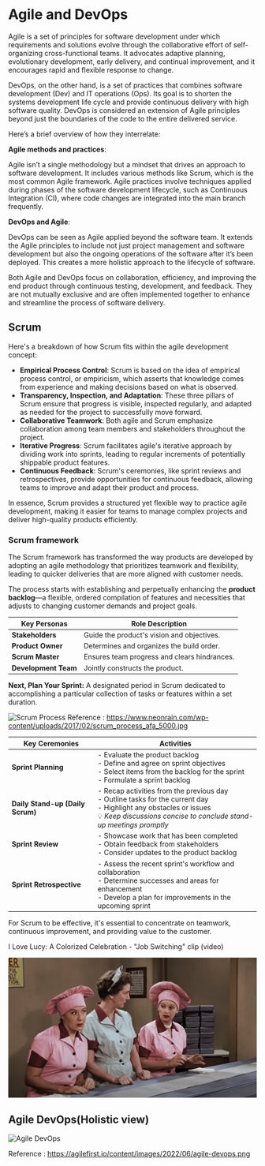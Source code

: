 # Agile and DevOps

Agile is a set of principles for software development under which requirements and solutions evolve through the collaborative effort of self-organizing cross-functional teams. It advocates adaptive planning, evolutionary development, early delivery, and continual improvement, and it encourages rapid and flexible response to change.

DevOps, on the other hand, is a set of practices that combines software development (Dev) and IT operations (Ops). Its goal is to shorten the systems development life cycle and provide continuous delivery with high software quality. DevOps is considered an extension of Agile principles beyond just the boundaries of the code to the entire delivered service.

Here’s a brief overview of how they interrelate:

**Agile methods and practices**:

Agile isn’t a single methodology but a mindset that drives an approach to software development. It includes various methods like Scrum, which is the most common Agile framework. Agile practices involve techniques applied during phases of the software development lifecycle, such as Continuous Integration (CI), where code changes are integrated into the main branch frequently.

**DevOps and Agile**:

DevOps can be seen as Agile applied beyond the software team. It extends the Agile principles to include not just project management and software development but also the ongoing operations of the software after it’s been deployed. This creates a more holistic approach to the lifecycle of software.

Both Agile and DevOps focus on collaboration, efficiency, and improving the end product through continuous testing, development, and feedback. They are not mutually exclusive and are often implemented together to enhance and streamline the process of software delivery.

## Scrum

Here's a breakdown of how Scrum fits within the agile development concept:

- **Empirical Process Control**: Scrum is based on the idea of empirical process control, or empiricism, which asserts that knowledge comes from experience and making decisions based on what is observed.
- **Transparency, Inspection, and Adaptation**: These three pillars of Scrum ensure that progress is visible, inspected regularly, and adapted as needed for the project to successfully move forward.
- **Collaborative Teamwork**: Both agile and Scrum emphasize collaboration among team members and stakeholders throughout the project.
- **Iterative Progress**: Scrum facilitates agile's iterative approach by dividing work into sprints, leading to regular increments of potentially shippable product features.
- **Continuous Feedback**: Scrum's ceremonies, like sprint reviews and retrospectives, provide opportunities for continuous feedback, allowing teams to improve and adapt their product and process.

In essence, Scrum provides a structured yet flexible way to practice agile development, making it easier for teams to manage complex projects and deliver high-quality products efficiently.

### Scrum framework

The Scrum framework has transformed the way products are developed by adopting an agile methodology that prioritizes teamwork and flexibility, leading to quicker deliveries that are more aligned with customer needs.

The process starts with establishing and perpetually enhancing the **product backlog**—a flexible, ordered compilation of features and necessities that adjusts to changing customer demands and project goals.

| Key Personas | Role Description |
|--------------|------------------|
| **Stakeholders** | Guide the product's vision and objectives. |
| **Product Owner** | Determines and organizes the build order. |
| **Scrum Master** | Ensures team progress and clears hindrances. |
| **Development Team** | Jointly constructs the product. |

**Next, Plan Your Sprint:**
A designated period in Scrum dedicated to accomplishing a particular collection of tasks or features within a set duration.

![Scrum Process](https://www.neonrain.com/wp-content/uploads/2017/02/scrum_process_afa_5000.jpg)
Reference : <https://www.neonrain.com/wp-content/uploads/2017/02/scrum_process_afa_5000.jpg>

| Key Ceremonies | Activities |
|----------------|------------|
| **Sprint Planning** | - Evaluate the product backlog<br>- Define and agree on sprint objectives<br>- Select items from the backlog for the sprint<br>- Formulate a sprint backlog |
| **Daily Stand-up (Daily Scrum)** | - Recap activities from the previous day<br>- Outline tasks for the current day<br>- Highlight any obstacles or issues<br>💡 *Keep discussions concise to conclude stand-up meetings promptly* |
| **Sprint Review** | - Showcase work that has been completed<br>- Obtain feedback from stakeholders<br>- Consider updates to the product backlog |
| **Sprint Retrospective** | - Assess the recent sprint's workflow and collaboration<br>- Determine successes and areas for enhancement<br>- Develop a plan for improvements in the upcoming sprint |

For Scrum to be effective, it's essential to concentrate on teamwork, continuous improvement, and providing value to the customer.

I Love Lucy: A Colorized Celebration - "Job Switching" clip (video)

[![I Love Lucy: A Colorized Celebration - "Job Switching" clip](images/Scrum.png)](https://youtu.be/K3axU2b0dDk?si=20V6HVKbDl4OeEht)

## Agile DevOps(Holistic view)

![Agile DevOps](https://agilefirst.io/content/images/2022/06/agile-devops.png)

Reference : <https://agilefirst.io/content/images/2022/06/agile-devops.png>
